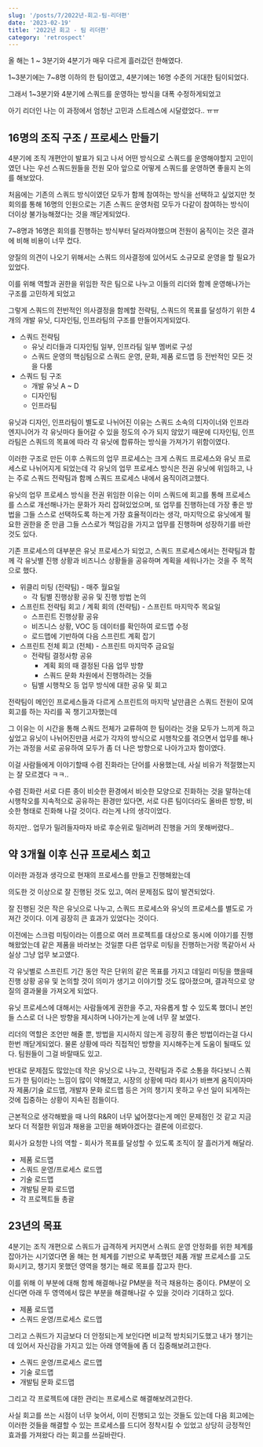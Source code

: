 ```yaml
---
slug: '/posts/7/2022년-회고-팀-리더편'
date: '2023-02-19'
title: '2022년 회고 - 팀 리더편'
category: 'retrospect'
---
```


올 해는 1 ~ 3분기와 4분기가 매우 다르게 흘러갔던 한해였다.

1~3분기에는 7~8명 이하의 한 팀이였고, 4분기에는 16명 수준의 거대한 팀이되었다.

그래서 1~3분기와 4분기에 스쿼드를 운영하는 방식을 대폭 수정하게되었고

아기 리더인 나는 이 과정에서 엄청난 고민과 스트레스에 시달렸었다.. ㅠㅠ

## 16명의 조직 구조 / 프로세스 만들기

4분기에 조직 개편안이 발표가 되고 나서 어떤 방식으로 스쿼드를 운영해야할지 고민이였던 나는
우선 스쿼드원들을 전원 모아 앞으로 어떻게 스쿼드를 운영하면 좋을지 논의를 해보았다.

처음에는 기존의 스쿼드 방식이였던 모두가 함께 참여하는 방식을 선택하고 싶었지만
첫 회의를 통해 16명의 인원으로는 기존 스쿼드 운영처럼 모두가 다같이 참여하는 방식이 더이상 불가능해졌다는 것을 깨닫게되었다.

7~8명과 16명은 회의를 진행하는 방식부터 달라져야했으며 전원이 움직이는 것은 결과에 비해 비용이 너무 컸다.

양질의 의견이 나오기 위해서는 스쿼드 의사결정에 있어서도 소규모로 운영을 할 필요가 있었다.

이를 위해 역할과 권한을 위임한 작은 팀으로 나누고 이들의 리더와 함께 운영해나가는 구조를 고민하게 되었고

그렇게 스쿼드의 전반적인 의사결정을 함께할 전략팀, 스쿼드의 목표를 달성하기 위한 4개의 개발 유닛, 디자인팀, 인프라팀의 구조를 만들어지게되었다.

- 스쿼드 전략팀
  - 유닛 리더들과 디자인팀 일부, 인프라팀 일부 멤버로 구성
  - 스쿼드 운영의 핵심팀으로 스쿼드 운영, 문화, 제품 로드맵 등 전반적인 모든 것을 다룸
- 스쿼드 팀 구조
  - 개발 유닛 A ~ D
  - 디자인팀
  - 인프라팀

유닛과 디자인, 인프라팀이 별도로 나뉘어진 이유는 스쿼드 소속의 디자이너와 인프라 엔지니어가 각 유닛마다 들어갈 수 있을 정도의 수가 되지 않았기 때문에 디자인팀, 인프라팀은 스쿼드의 목표에 따라 각 유닛에 합류하는 방식을 가져가기 위함이였다.

이러한 구조로 만든 이후 스쿼드의 업무 프로세스는 크게 스쿼드 프로세스와 유닛 프로세스로 나뉘어지게 되었는데 각 유닛의 업무 프로세스 방식은 전권 유닛에 위임하고, 나는 주로 스쿼드 전략팀과 함께 스쿼드 프로세스 내에서 움직이려고했다.

유닛의 업무 프로세스 방식을 전권 위임한 이유는 이미 스쿼드에 회고를 통해 프로세스를 스스로 개선해나가는 문화가 자리 잡혀있었으며, 또 업무를 진행하는데 가장 좋은 방법을 그들 스스로 선택하도록 하는게 가장 효율적이라는 생각, 마지막으로 유닛에게 필요한 권한을 준 만큼 그들 스스로가 책임감을 가지고 업무를 진행하며 성장하기를 바란 것도 있다.

기존 프로세스의 대부분은 유닛 프로세스가 되었고, 스쿼드 프로세스에서는 전략팀과 함께 각 유닛별 진행 상황과 비즈니스 상황들을 공유하며 계획을 세워나가는 것을 주 목적으로 했다.

- 위클리 미팅 (전략팀) - 매주 월요일
  - 각 팀별 진행상황 공유 및 진행 방법 논의
- 스프린트 전략팀 회고 / 계획 회의 (전략팀) - 스프린트 마지막주 목요일
  - 스프린트 진행상황 공유
  - 비즈니스 상황, VOC 등 데이터를 확인하여 로드맵 수정
  - 로드맵에 기반하여 다음 스프린트 계획 잡기
- 스프린트 전체 회고 (전체) - 스프린트 마지막주 금요일
  - 전략팀 결정사항 공유
    - 계획 회의 때 결정된 다음 업무 방향
    - 스쿼드 문화 차원에서 진행하려는 것들
  - 팀별 시행착오 등 업무 방식에 대한 공유 및 회고

전략팀이 메인인 프로세스들과 다르게 스프린트의 마지막 날만큼은 스쿼드 전원이 모여 회고를 하는 자리를 꼭 챙기고자했는데

그 이유는 이 시간을 통해 스쿼드 전체가 교류하여 한 팀이라는 것을 모두가 느끼게 하고 싶었고
유닛이 나뉘어진만큼 서로가 각자의 방식으로 시행착오를 겪으면서 업무를 해나가는 과정을 서로 공유하여 모두가 좀 더 나은 방향으로 나아가고자 함이였다.

이걸 사람들에게 이야기할때 수렴 진화라는 단어를 사용했는데, 사실 비유가 적절했는지는 잘 모르겠다 ㅋㅋ..

수렴 진화란 서로 다른 종이 비슷한 환경에서 비슷한 모양으로 진화하는 것을 말하는데
시행착오를 지속적으로 공유하는 환경만 있다면, 서로 다른 팀이더라도 올바른 방향, 비슷한 형태로 진화해 나갈 것이다. 라는게 나의 생각이었다.

하지만.. 업무가 밀려들자마자 바로 후순위로 밀려버려 진행을 거의 못해버렸다..

## 약 3개월 이후 신규 프로세스 회고

이러한 과정과 생각으로 현재의 프로세스를 만들고 진행해왔는데

의도한 것 이상으로 잘 진행된 것도 있고, 여러 문제점도 많이 발견되었다.

잘 진행된 것은 작은 유닛으로 나누고, 스쿼드 프로세스와 유닛의 프로세스를 별도로 가져간 것이다.
이게 굉장히 큰 효과가 있었다는 것이다.

이전에는 스크럼 미팅이라는 이름으로 여러 프로젝트를 대상으로 동시에 이야기를 진행해왔었는데
같은 제품을 바라보는 것일뿐 다른 업무로 미팅을 진행하는거랑 똑같아서 사실상 그냥 업무 보고였다.

각 유닛별로 스프린트 기간 동안 작은 단위의 같은 목표를 가지고 데일리 미팅을 했을때 진행 상황 공유 및 논의할 것이 의미가 생기고 이야기할 것도 많아졌으며, 결과적으로 양질의 결과물을 가져오게 되었다.

유닛 프로세스에 대해서는 사람들에게 권한을 주고, 자유롭게 할 수 있도록 했더니 본인들 스스로 더 나은 방향을 제시하며 나아가는게 눈에 너무 잘 보였다.

리더의 역할은 조언만 해줄 뿐, 방법을 지시하지 않는게 굉장히 좋은 방법이라는걸 다시 한번 깨닫게되었다.
물론 상황에 따라 직접적인 방향을 지시해주는게 도움이 될때도 있다. 팀원들이 그걸 바랄때도 있고.

반대로 문제점도 많았는데
작은 유닛으로 나누고, 전략팀과 주로 소통을 하다보니 스쿼드가 한 팀이라는 느낌이 많이 약해졌고,
시장의 상황에 따라 회사가 바쁘게 움직이자마자 제품/기술 로드맵, 개발자 문화 로드맵 등은 거의 챙기지 못하고 우선 일이 되게하는 것에 집중하는 상황이 지속된 점들이다.

근본적으로 생각해봤을 때 나의 R&R이 너무 넓어졌다는게 메인 문제점인 것 같고
지금보다 더 적절한 위임과 채용을 고민을 해봐야겠다는 결론에 이르렀다.

회사가 요청한 나의 역할 - 회사가 목표를 달성할 수 있도록 조직이 잘 흘러가게 해달라.

- 제품 로드맵
- 스쿼드 운영/프로세스 로드맵
- 기술 로드맵
- 개발팀 문화 로드맵
- 각 프로젝트들 총괄

## 23년의 목표

4분기는 조직 개편으로 스쿼드가 급격하게 커지면서 스쿼드 운영 안정화를 위한 체계를 잡아가는 시기였다면
올 해는 현 체계를 기반으로 부족했던 제품 개발 프로세스를 고도화시키고, 챙기지 못했던 영역을 챙기는 해로 목표를 잡고자 한다.

이를 위해 이 부분에 대해 함께 해결해나갈 PM분을 적극 채용하는 중이다.
PM분이 오신다면 아래 두 영역에서 많은 부분을 해결해나갈 수 있을 것이라 기대하고 있다.

- 제품 로드맵
- 스쿼드 운영/프로세스 로드맵

그리고 스쿼드가 지금보다 더 안정되는게 보인다면 비교적 방치되기도했고 내가 챙기는데 있어서 자신감을 가지고 있는 아래 영역들에 좀 더 집중해보려고한다.

- 스쿼드 운영/프로세스 로드맵
- 기술 로드맵
- 개발팀 문화 로드맵

그리고 각 프로젝트에 대한 관리는 프로세스로 해결해보려고한다.

사실 회고를 쓰는 시점이 너무 늦어서, 이미 진행되고 있는 것들도 있는데
다음 회고에는 이러한 것들을 해결할 수 있는 프로세스를 드디어 정착시킬 수 있었고
상당히 긍정적인 효과를 가져왔다 라는 회고를 쓰길바란다.
